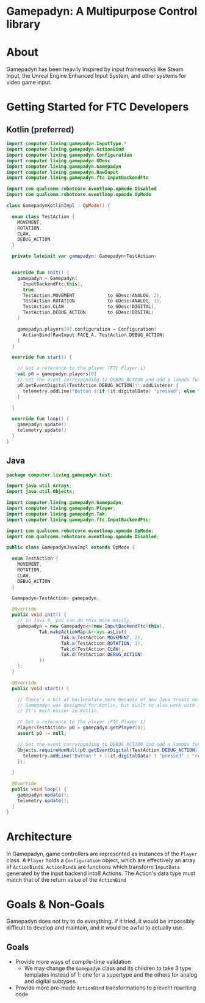 # Gamepadyn: A Multipurpose Control library

# About

Gamepadyn has been heavily Inspired by input frameworks like Steam Input,
the Unreal Engine Enhanced Input System,
and other systems for video game input.

# Getting Started for FTC Developers

## Kotlin (preferred)

```kotlin
import computer.living.gamepadyn.InputType.*
import computer.living.gamepadyn.ActionBind
import computer.living.gamepadyn.Configuration
import computer.living.gamepadyn.GDesc
import computer.living.gamepadyn.Gamepadyn
import computer.living.gamepadyn.RawInput
import computer.living.gamepadyn.ftc.InputBackendFtc

import com.qualcomm.robotcore.eventloop.opmode.Disabled
import com.qualcomm.robotcore.eventloop.opmode.OpMode

class GamepadynKotlinImpl : OpMode() {

  enum class TestAction {
    MOVEMENT,
    ROTATION,
    CLAW,
    DEBUG_ACTION
  }

  private lateinit var gamepadyn: Gamepadyn<TestAction>


  override fun init() {
    gamepadyn = Gamepadyn(
      InputBackendFtc(this),
      true,
      TestAction.MOVEMENT            to GDesc(ANALOG, 2),
      TestAction.ROTATION            to GDesc(ANALOG, 1),
      TestAction.CLAW                to GDesc(DIGITAL),
      TestAction.DEBUG_ACTION        to GDesc(DIGITAL)
    )

    gamepadyn.players[0].configuration = Configuration(
      ActionBind(RawInput.FACE_A, TestAction.DEBUG_ACTION)
    )
  }

  override fun start() {

    // Get a reference to the player (FTC Player 1)
    val p0 = gamepadyn.players[0]
    // Get the event corresponding to DEBUG_ACTION and add a lambda function as a listener to it.
    p0.getEventDigital(TestAction.DEBUG_ACTION)!!.addListener {
      telemetry.addLine("Button ${if (it.digitalData) "pressed"; else "released"}!")
    }

  }

  override fun loop() {
    gamepadyn.update()
    telemetry.update()
  }
}
```

## Java

```Java
package computer.living.gamepadyn.test;

import java.util.Arrays;
import java.util.Objects;

import computer.living.gamepadyn.Gamepadyn;
import computer.living.gamepadyn.Player;
import computer.living.gamepadyn.Tak;
import computer.living.gamepadyn.ftc.InputBackendFtc;

import com.qualcomm.robotcore.eventloop.opmode.OpMode;
import com.qualcomm.robotcore.eventloop.opmode.Disabled;

public class GamepadynJavaImpl extends OpMode {

  enum TestAction {
    MOVEMENT,
    ROTATION,
    CLAW,
    DEBUG_ACTION
  }

  Gamepadyn<TestAction> gamepadyn;

  @Override
  public void init() {
    // in Java 9, you can do this more easily.
    gamepadyn = new Gamepadyn<>(new InputBackendFtc(this),
            Tak.makeActionMap(Arrays.asList(
                    Tak.a(TestAction.MOVEMENT, 2),
                    Tak.a(TestAction.ROTATION, 1),
                    Tak.d(TestAction.CLAW),
                    Tak.d(TestAction.DEBUG_ACTION)
            ))
    );
  }

  @Override
  public void start() {

    // There's a bit of boilerplate here because of how Java treats nullability.
    // Gamepadyn was designed for Kotlin, but built to also work with Java.
    // It's much easier in Kotlin.

    // Get a reference to the player (FTC Player 1)
    Player<TestAction> p0 = gamepadyn.getPlayer(0);
    assert p0 != null;

    // Get the event corresponding to DEBUG_ACTION and add a lambda function as a listener to it.
    Objects.requireNonNull(p0.getEventDigital(TestAction.DEBUG_ACTION)).addJListener(it -> {
      telemetry.addLine("Button " + ((it.digitalData) ? "pressed" : "released") + "!");
    });

  }

  @Override
  public void loop() {
    gamepadyn.update();
    telemetry.update();
  }
}
```

# Architecture

In Gamepadyn,
game controllers are represented as instances of the `Player` class.
A `Player` holds a `Configuration` object,
which are effectively an array of `ActionBind`s.
`ActionBind`s are functions which transform `InputData` generated by the input backend into8 Actions.
The Action's data type must match that of the return value of the `ActionBind`

# Goals & Non-Goals

Gamepadyn does not try to do everything.
If it tried, it would be impossibly difficult to develop and maintain,
and it would be awful to actually use.

## Goals

- Provide more ways of compile-time validation
  - We may change the `Gamepadyn` class and its children to take 3 type templates instead of 1: one for a supertype and the others for analog and digital subtypes.
- Provide more pre-made `ActionBind` transformations to prevent rewriting code